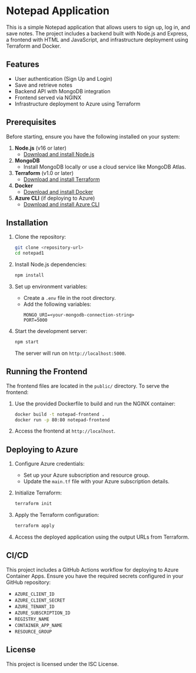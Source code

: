 # Notepad Application

This is a simple Notepad application that allows users to sign up, log in, and save notes. The project includes a backend built with Node.js and Express, a frontend with HTML and JavaScript, and infrastructure deployment using Terraform and Docker.

## Features
- User authentication (Sign Up and Login)
- Save and retrieve notes
- Backend API with MongoDB integration
- Frontend served via NGINX
- Infrastructure deployment to Azure using Terraform

## Prerequisites
Before starting, ensure you have the following installed on your system:

1. **Node.js** (v16 or later)
   - [Download and install Node.js](https://nodejs.org/)
2. **MongoDB**
   - Install MongoDB locally or use a cloud service like MongoDB Atlas.
3. **Terraform** (v1.0 or later)
   - [Download and install Terraform](https://www.terraform.io/downloads.html)
4. **Docker**
   - [Download and install Docker](https://www.docker.com/get-started)
5. **Azure CLI** (if deploying to Azure)
   - [Download and install Azure CLI](https://learn.microsoft.com/en-us/cli/azure/install-azure-cli)

## Installation

1. Clone the repository:
   ```bash
   git clone <repository-url>
   cd notepad1
   ```

2. Install Node.js dependencies:
   ```bash
   npm install
   ```

3. Set up environment variables:
   - Create a `.env` file in the root directory.
   - Add the following variables:
     ```env
     MONGO_URI=<your-mongodb-connection-string>
     PORT=5000
     ```

4. Start the development server:
   ```bash
   npm start
   ```
   The server will run on `http://localhost:5000`.

## Running the Frontend

The frontend files are located in the `public/` directory. To serve the frontend:

1. Use the provided Dockerfile to build and run the NGINX container:
   ```bash
   docker build -t notepad-frontend .
   docker run -p 80:80 notepad-frontend
   ```

2. Access the frontend at `http://localhost`.

## Deploying to Azure

1. Configure Azure credentials:
   - Set up your Azure subscription and resource group.
   - Update the `main.tf` file with your Azure subscription details.

2. Initialize Terraform:
   ```bash
   terraform init
   ```

3. Apply the Terraform configuration:
   ```bash
   terraform apply
   ```

4. Access the deployed application using the output URLs from Terraform.

## CI/CD

This project includes a GitHub Actions workflow for deploying to Azure Container Apps. Ensure you have the required secrets configured in your GitHub repository:
- `AZURE_CLIENT_ID`
- `AZURE_CLIENT_SECRET`
- `AZURE_TENANT_ID`
- `AZURE_SUBSCRIPTION_ID`
- `REGISTRY_NAME`
- `CONTAINER_APP_NAME`
- `RESOURCE_GROUP`

## License
This project is licensed under the ISC License.